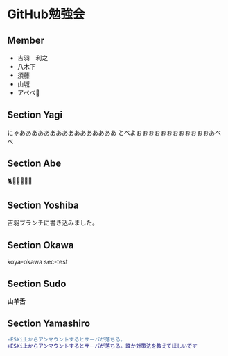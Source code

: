 # GitHub勉強会

## Member

* 吉羽　利之
* 八木下
* 須藤
* 山城
* アベべ👶

## Section Yagi

にゃああああああああああああああああ
とべよぉぉぉぉぉぉぉぉぉぉぉぉあべべ


## Section Abe
🐈🐶🐑🐐🍶🍻

## Section Yoshiba
吉羽ブランチに書き込みました。

## Section Okawa
koya-okawa
sec-test

## Section Sudo
**山羊舌**

## Section Yamashiro
```diff
-ESXi上からアンマウントするとサーバが落ちる。
+ESXi上からアンマウントするとサーバが落ちる。誰か対策法を教えてほしいです
```